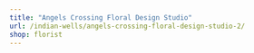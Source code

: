 ```yaml
---
title: "Angels Crossing Floral Design Studio"
url: /indian-wells/angels-crossing-floral-design-studio-2/
shop: florist
---
```

